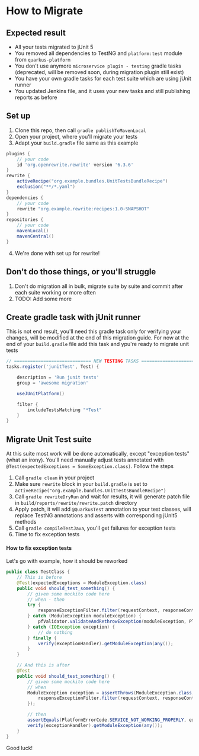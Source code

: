 # How to Migrate

## Expected result

- All your tests migrated to jUnit 5
- You removed all dependencies to TestNG and `platform:test` module from `quarkus-platform`
- You don't use anymore `microservice plugin - testing` gradle tasks (deprecated, will be removed soon, during migration
  plugin still exist)
- You have your own gradle tasks for each test suite which are using jUnit runner
- You updated Jenkins file, and it uses your new tasks and still publishing reports as before

## Set up

1. Clone this repo, then call `gradle publishToMavenLocal`
2. Open your project, where you'll migrate your tests
3. Adapt your `build.gradle` file same as this example

```groovy
plugins {
	// your code
	id 'org.openrewrite.rewrite' version '6.3.6'
}
rewrite {
	activeRecipe("org.example.bundles.UnitTestsBundleRecipe")
	exclusion("**/*.yaml")
}
dependencies {
	// your code
	rewrite "org.example.rewrite:recipes:1.0-SNAPSHOT"
}
repositories {
	// your code
	mavenLocal()
	mavenCentral()
}
```

4. We're done with set up for rewrite!

## Don't do those things, or you'll struggle

1. Don't do migration all in bulk, migrate suite by suite and commit after each suite working or more often
2. TODO: Add some more

## Create gradle task with jUnit runner

This is not end result, you'll need this gradle task only for verifying your changes, will be modified at the end of
this migration guide. For now at the end of your `build.gradle` file add this task and ypu're ready to migrate unit
tests

```groovy
// ============================= NEW TESTING TASKS =============================
tasks.register('junitTest', Test) {

	description = 'Run junit tests'
	group = 'awesome migration'

	useJUnitPlatform()

	filter {
		includeTestsMatching "*Test"
	}
}
```

## Migrate Unit Test suite

At this suite most work will be done automatically, except "exception tests" (what an irony). You'll need manually
adjust tests annotated with `@Test(expectedExceptions = SomeException.class)`. Follow the steps

1. Call `gradle clean` in your project
2. Make sure `rewrite` block in your `build.gradle` is set
   to `activeRecipe("org.example.bundles.UnitTestsBundleRecipe")`
3. Call `gradle rewriteDryRun` and wait for results, it will generate patch file
   in `build/reports/rewrite/rewrite.patch` directory
4. Apply patch, it will add `@QuarkusTest` annotation to your test classes, will replace TestNG annotations and asserts
   with corresponding jUnit5 methods
5. Call `gradle compileTestJava`, you'll get failures for exception tests
6. Time to fix exception tests

#### How to fix exception tests

Let's go with example, how it should be reworked

```java
public class TestClass {
	// This is before 
	@Test(expectedExceptions = ModuleException.class)
	public void should_test_something() {
		// given some mockito code here   
		// when - then
		try {
			responseExceptionFilter.filter(requestContext, responseContext);
		} catch (ModuleException moduleException) {
			pfValidator.validateAndRethrowException(moduleException, PlatformErrorCode.SERVICE_NOT_WORKING_PROPERLY);
		} catch (IOException exception) {
			// do nothing
		} finally {
			verify(exceptionHandler).getModuleException(any());
		}
	}

	// And this is after
	@Test
	public void should_test_something() {
		// given some mockito code here   
		// when
		ModuleException exception = assertThrows(ModuleException.class, () -> {
			responseExceptionFilter.filter(requestContext, responseContext);
		});

		// then
		assertEquals(PlatformErrorCode.SERVICE_NOT_WORKING_PROPERLY, exception.getErrorCode());
		verify(exceptionHandler).getModuleException(any());
	}
}
```

Good luck! 